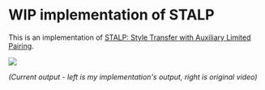 # WIP implementation of STALP

This is an implementation of [STALP: Style Transfer with Auxiliary Limited Pairing](https://arxiv.org/abs/2110.10501).

![](./doc/temp1e6_2.gif)

_(Current output - left is my implementation's output, right is original video)_
